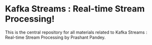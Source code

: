 # Kafka Streams : Real-time Stream Processing!
This is the central repository for all materials related to Kafka Streams : Real-time Stream Processing by Prashant Pandey. 
